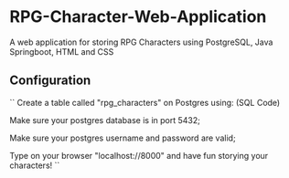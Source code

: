 # RPG-Character-Web-Application
A web application for storing RPG Characters using PostgreSQL, Java Springboot, HTML and CSS

## Configuration
``
Create a table called "rpg_characters" on Postgres using:
(SQL Code)

Make sure your postgres database is in port 5432;

Make sure your postgres username and password are valid;

Type on your browser "localhost://8000" and have fun storying your characters!
``
